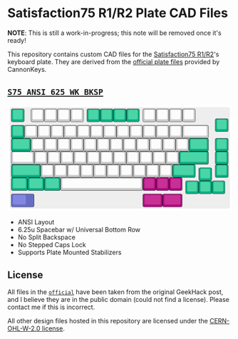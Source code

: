 # Satisfaction75 R1/R2 Plate CAD Files

**NOTE**: This is still a work-in-progress; this note will be removed once it's ready!

This repository contains custom CAD files for the [Satisfaction75 R1/R2](https://cannonkeys.com/collections/satisfaction-75)'s keyboard plate. They are derived from the [official plate files](https://geekhack.org/index.php?topic=100419.msg2769155#msg2769155) provided by CannonKeys.

## [`S75_ANSI_625_WK_BKSP`](./custom/S75_ANSI_625_WK_BKSP/)

![ANSI, 6.25u Spacerbar, WinKey, No Split Backspace](./custom/S75_ANSI_625_WK_BKSP/S75_ANSI_625_WK_BKSP.svg)

- ANSI Layout
- 6.25u Spacebar w/ Universal Bottom Row
- No Split Backspace
- No Stepped Caps Lock
- Supports Plate Mounted Stabilizers

## License

All files in the [`official`](./official/) have been taken from the original GeekHack post, and I believe they are in the public domain (could not find a license). Please contact me if this is incorrect.

All other design files hosted in this repository are licensed under the [CERN-OHL-W-2.0 license](./LICENSE).
